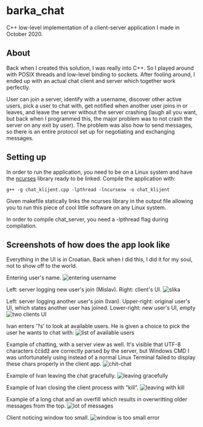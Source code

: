 # barka_chat
C++ low-level implementation of a client-server application I made in October 2020.

## About

Back when I created this solution, I was really into C++. So I played around with POSIX threads and low-level binding to sockets. After fooling around, I ended up with an actual chat client and server which together work perfectly.

User can join a server, identify with a username, discover other active users, pick a user to chat with, get notified when another user joins in or leaves, and leave the server without the server crashing (laugh all you want, but back when I programmed this, the major problem was to not crash the server on any exit by user).
The problem was also how to send messages, so there is an entire protocol set up for negotiating and exchanging messages.

## Setting up
In order to run the application, you need to be on a Linux system and have the [ncurses](https://invisible-island.net/ncurses/) library ready to be linked.
Compile the application with:

```g++ -g chat_klijent.cpp -lpthread -lncursesw -o chat_klijent```

Given makefile statically links the ncurses library in the output file allowing you to run this piece of cool little software on any Linux system.

In order to compile chat_server, you need a -lpthread flag during compilation.

## Screenshots of how does the app look like
Everything in the UI is in Croatian. Back when I did this, I did it for my soul, not to show off to the world.

Entering user's name.
![entering username](https://github.com/mislavmatijevic/barka_chat/assets/11699688/e103bcc8-2125-45ba-8ed3-b806d36ddf0a)

Left: server logging new user's join (Mislav). Right: client's UI.
![slika](https://github.com/mislavmatijevic/barka_chat/assets/11699688/75a9cfa4-bc26-467e-9e3c-a73aa0ec7e4d)

Left: server logging another user's join (Ivan). Upper-right: original user's UI, which states another user has joined. Lower-right: new user's UI, empty
![two clients UI](https://github.com/mislavmatijevic/barka_chat/assets/11699688/ccc3f04f-3bcf-4266-b626-c33cd2e3c27c)

Ivan enters '?s' to look at available users. He is given a choice to pick the user he wants to chat with:
![list of available users](https://github.com/mislavmatijevic/barka_chat/assets/11699688/3e7989bc-21b5-432f-b0c4-19b95147048b)

Example of chatting, with a server view as well. It's visible that UTF-8 characters čćšđž are correctly parsed by the server, but Windows CMD I was unfortunately using instead of a normal Linux Terminal failed to display these chars properly in the client app.
![chit-chat](https://github.com/mislavmatijevic/barka_chat/assets/11699688/8b364bc4-f317-405b-a454-23b8769f76dd)

Example of Ivan leaving the chat gracefully.
![leaving gracefully](https://github.com/mislavmatijevic/barka_chat/assets/11699688/de49f577-7eb5-45a0-ac72-d6e386d87514)

Example of Ivan closing the client process with "kill".
![leaving with kill](https://github.com/mislavmatijevic/barka_chat/assets/11699688/ab65a31c-e154-4e87-ba8a-b2873e0ae06f)

Example of a long chat and an overfill which results in overwritting older messages from the top.
![lot of messages](https://github.com/mislavmatijevic/barka_chat/assets/11699688/d076b481-c358-42b2-857e-8ddd8ddf7b38)

Client noticing window too small.
![window is too small error](https://github.com/mislavmatijevic/barka_chat/assets/11699688/3424ca49-c8d4-44d3-a3de-02058ad96b28)
